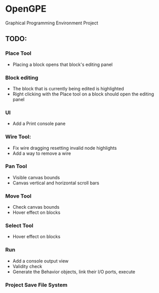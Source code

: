 # OpenGPE
Graphical Programming Environment Project

## TODO:

### Place Tool
* Placing a block opens that block's editing panel

### Block editing
* The block that is currently being edited is highlighted
* Right clicking with the Place tool on a block should open the editing panel

### UI
* Add a Print console pane

### Wire Tool:
* Fix wire dragging resetting invalid node highlights
* Add a way to remove a wire

### Pan Tool
* Visible canvas bounds
* Canvas vertical and horizontal scroll bars

### Move Tool
* Check canvas bounds
* Hover effect on blocks

### Select Tool
* Hover effect on blocks

### Run
* Add a console output view
* Validity check
* Generate the Behavior objects, link their I/O ports, execute

### Project Save File System
